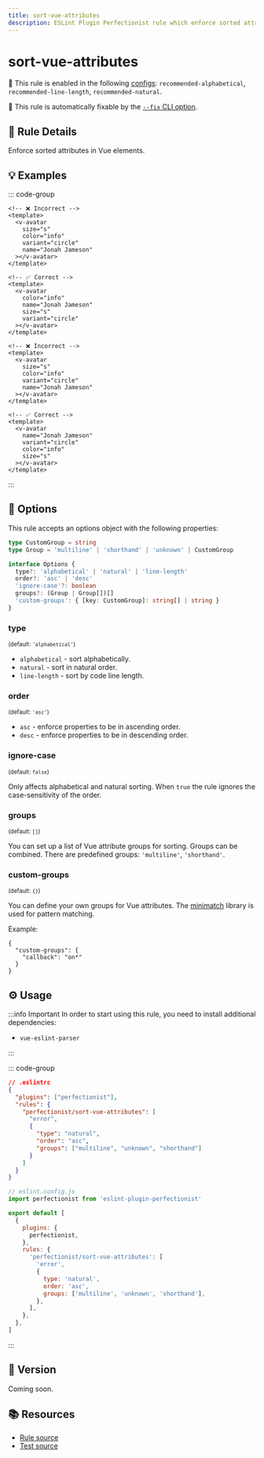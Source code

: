 ```yaml
---
title: sort-vue-attributes
description: ESLint Plugin Perfectionist rule which enforce sorted attributes in Vue elements
---
```


# sort-vue-attributes

💼 This rule is enabled in the following [configs](/configs/): `recommended-alphabetical`, `recommended-line-length`, `recommended-natural`.

🔧 This rule is automatically fixable by the [`--fix` CLI option](https://eslint.org/docs/latest/user-guide/command-line-interface#--fix).

<!-- end auto-generated rule header -->

## 📖 Rule Details

Enforce sorted attributes in Vue elements.

## 💡 Examples

::: code-group

```vue [Alphabetical and Natural Sorting]
<!-- ❌ Incorrect -->
<template>
  <v-avatar
    size="s"
    color="info"
    variant="circle"
    name="Jonah Jameson"
  ></v-avatar>
</template>

<!-- ✅ Correct -->
<template>
  <v-avatar
    color="info"
    name="Jonah Jameson"
    size="s"
    variant="circle"
  ></v-avatar>
</template>
```

```vue [Sorting by Line Length]
<!-- ❌ Incorrect -->
<template>
  <v-avatar
    size="s"
    color="info"
    variant="circle"
    name="Jonah Jameson"
  ></v-avatar>
</template>

<!-- ✅ Correct -->
<template>
  <v-avatar
    name="Jonah Jameson"
    variant="circle"
    color="info"
    size="s"
  ></v-avatar>
</template>
```

:::

## 🔧 Options

This rule accepts an options object with the following properties:

```ts
type CustomGroup = string
type Group = 'multiline' | 'shorthand' | 'unknown' | CustomGroup

interface Options {
  type?: 'alphabetical' | 'natural' | 'line-length'
  order?: 'asc' | 'desc'
  'ignore-case'?: boolean
  groups?: (Group | Group[])[]
  'custom-groups': { [key: CustomGroup]: string[] | string }
}
```

### type

<sub>(default: `'alphabetical'`)</sub>

- `alphabetical` - sort alphabetically.
- `natural` - sort in natural order.
- `line-length` - sort by code line length.

### order

<sub>(default: `'asc'`)</sub>

- `asc` - enforce properties to be in ascending order.
- `desc` - enforce properties to be in descending order.

### ignore-case

<sub>(default: `false`)</sub>

Only affects alphabetical and natural sorting. When `true` the rule ignores the case-sensitivity of the order.

### groups

<sub>(default: `[]`)</sub>

You can set up a list of Vue attribute groups for sorting. Groups can be combined. There are predefined groups: `'multiline'`, `'shorthand'`.

### custom-groups

<sub>(default: `{}`)</sub>

You can define your own groups for Vue attributes. The [minimatch](https://github.com/isaacs/minimatch) library is used for pattern matching.

Example:

```
{
  "custom-groups": {
    "callback": "on*"
  }
}
```

## ⚙️ Usage

:::info Important
In order to start using this rule, you need to install additional dependencies:

- `vue-eslint-parser`

:::

::: code-group

```json [Legacy Config]
// .eslintrc
{
  "plugins": ["perfectionist"],
  "rules": {
    "perfectionist/sort-vue-attributes": [
      "error",
      {
        "type": "natural",
        "order": "asc",
        "groups": ["multiline", "unknown", "shorthand"]
      }
    ]
  }
}
```

```js [Flat Config]
// eslint.config.js
import perfectionist from 'eslint-plugin-perfectionist'

export default [
  {
    plugins: {
      perfectionist,
    },
    rules: {
      'perfectionist/sort-vue-attributes': [
        'error',
        {
          type: 'natural',
          order: 'asc',
          groups: ['multiline', 'unknown', 'shorthand'],
        },
      ],
    },
  },
]
```

:::

## 🚀 Version

Coming soon.

## 📚 Resources

- [Rule source](https://github.com/azat-io/eslint-plugin-perfectionist/blob/main/rules/sort-vue-attributes.ts)
- [Test source](https://github.com/azat-io/eslint-plugin-perfectionist/blob/main/test/sort-vue-attributes.test.ts)
